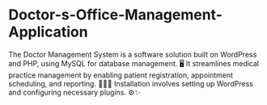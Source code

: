 # Doctor-s-Office-Management-Application
The Doctor Management System is a software solution built on WordPress and PHP, using MySQL for database management. 🖥️ It streamlines medical practice management by enabling patient registration, appointment scheduling, and reporting. 📅👩‍⚕️ Installation involves setting up WordPress and configuring necessary plugins. ⚙️✨
